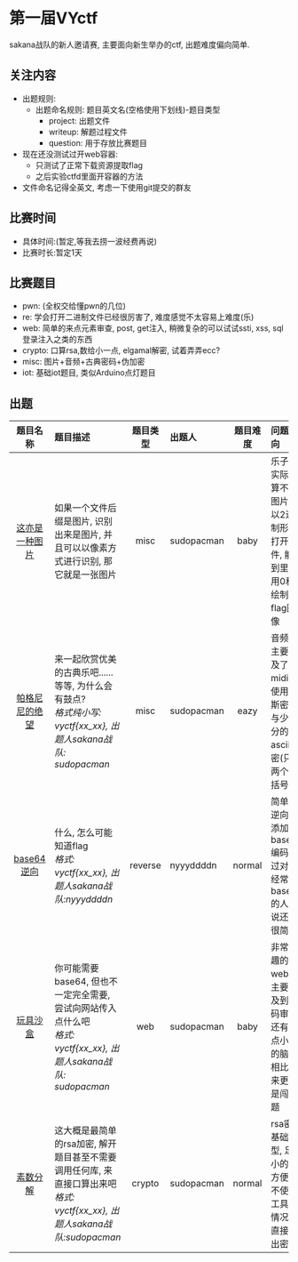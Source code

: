 # 第一届VYctf
sakana战队的新人邀请赛, 主要面向新生举办的ctf, 出题难度偏向简单.

## 关注内容
- 出题规则:
    - 出题命名规则: 题目英文名(空格使用下划线)-题目类型
        - project: 出题文件
        - writeup: 解题过程文件
        - question: 用于存放比赛题目
- 现在还没测试过开web容器:
    - 只测试了正常下载资源提取flag
    - 之后实验ctfd里面开容器的方法
- 文件命名记得全英文, 考虑一下使用git提交的群友

## 比赛时间
* 具体时间:(暂定,等我去捞一波经费再说)
* 比赛时长:暂定1天

## 比赛题目
* pwn: (全权交给懂pwn的几位)
* re: 学会打开二进制文件已经很厉害了, 难度感觉不太容易上难度(乐)
* web: 简单的来点元素审查, post, get注入, 稍微复杂的可以试试ssti, xss, sql登录注入之类的东西 
* crypto: 口算rsa,数给小一点, elgamal解密, 试着弄弄ecc?
* misc: 图片+音频+古典密码+伪加密
* iot: 基础iot题目, 类似Arduino点灯题目

## 出题
|                              题目名称                              | 题目描述                                                                                                               | 题目类型 | 出题人      | 题目难度 | 问题指向                                                                   |               flag               |
| :---------------------------------------------------------------: | :-------------------------------------------------------------------------------------------------------------------- | :-----: | :--------- | :-----: | :------------------------------------------------------------------------ | :------------------------------: |
| [这亦是一种图片](./this_is_still_a_picture-misc/writeup/README.md) | 如果一个文件后缀是图片, 识别出来是图片, 并且可以以像素方式进行识别, 那它就是一张图片                                         |   misc   | sudopacman |   baby   | 乐子题, 实际上算不上图片题, 以2进制形式打开文件, 能看到里面用0和1绘制了flag图像 |   flag{5ak4na}(暂用, 后续会修改)   |
|   [帕格尼尼的绝望](./paganini_is_despair-misc/writeup/README.md)   | 来一起欣赏优美的古典乐吧......等等, 为什么会有鼓点?<br>*格式纯小写: vyctf{xx_xx},  出题人sakana战队: sudopacman*<br>        |   misc   | sudopacman |   eazy   | 音频题, 主要涉及了midi的使用, 摩斯密码, 与少部分的ascii解密(只有两个中括号)     |         vyctf{fxxk_drum}         |
|              [base64逆向](./ez_base64_re/writeup.md)               | 什么, 怎么可能知道flag<br>*格式: vyctf{xx_xx}, 出题人sakana战队:nyyyddddn*<br>                                           | reverse  | nyyyddddn  |  normal  | 简单的逆向题, 添加了base64编码, 不过对于经常看base64的人来说还是很简单         |     vyctf{W31c0m3_70_vyc7f}      |
|          [玩具沙盒](./ez_baby_box-web/writeup/README.md)          | 你可能需要base64, 但也不一定完全需要, 尝试向网站传入点什么吧<br>*格式: vyctf{xx_xx},  出题人sakana战队: sudopacman*<br>     |   web    | sudopacman |   baby   | 非常有趣的web题, 主要涉及到代码审计, 还有一点小小的脑洞, 相比起来更像是闯关题    | vyctf{th1s_is_c0de9ate_baby_b0x} |
|           [素数分解](./ez_rsa-crypto/writeup/README.md)            | 这大概是最简单的rsa加密, 解开题目甚至不需要调用任何库, 来直接口算出来吧<br>*格式: vyctf{xx_xx}, 出题人sakana战队:sudopacman* |  crypto  | sudopacman |  normal  | rsa密码基础题型, 足够小的数方便在不使用工具的情况下直接得出密码                 |  vyctf{R5a_1s_M0dern_pA55w0rd}   |




